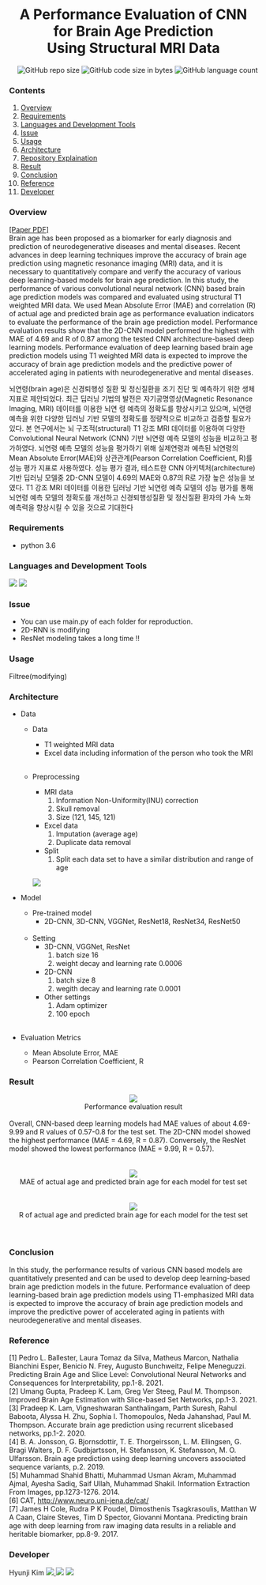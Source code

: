 # <div align=center> A Performance Evaluation of CNN for Brain Age Prediction <br/> Using Structural MRI Data </div>

<div align=right> <img alt="GitHub repo size" src="https://img.shields.io/github/repo-size/HJK02130/A-Performance-Evaluation-of-CNN-for-Brain-Age-Prediction-Using-Structural-MRI-Data?style=flat-square"> <img alt="GitHub code size in bytes" src="https://img.shields.io/github/languages/code-size/HJK02130/A-Performance-Evaluation-of-CNN-for-Brain-Age-Prediction-Using-Structural-MRI-Data?style=flat-square"> <img alt="GitHub language count" src="https://img.shields.io/github/languages/count/HJK02130/A-Performance-Evaluation-of-CNN-for-Brain-Age-Prediction-Using-Structural-MRI-Data?style=flat-square"> </div>

### Contents
1. [Overview](#overview)
2. [Requirements](#requirements)
3. [Languages and Development Tools](#languages-and-development-tools)
4. [Issue](#issue)
5. [Usage](#usage)
6. [Architecture](#architecture)
7. [Repository Explaination](#repository-explaination)
8. [Result](#result)
9. [Conclusion](#conclusion)
10. [Reference](#reference)
11. [Developer](#developer)

### Overview
[[Paper PDF]](https://drive.google.com/file/d/1HIQyfWCf2v_nSxT9akmXAhBki5N1vN7B/view)<br/>
Brain age has been proposed as a biomarker for early diagnosis and prediction of neurodegenerative diseases and mental diseases. Recent advances in deep learning techniques improve the accuracy of brain age prediction using magnetic resonance imaging (MRI) data, and it is necessary to quantitatively compare and verify the accuracy of various deep learning-based models for brain age prediction. In this study, the performance of various convolutional neural network (CNN) based brain age prediction models was compared and evaluated using structural T1 weighted MRI data. We used Mean Absolute Error (MAE) and correlation (R) of actual age and predicted brain age as performance evaluation indicators to evaluate the performance of the brain age prediction model. Performance evaluation results show that the 2D-CNN model performed the highest with MAE of 4.69 and R of 0.87 among the tested CNN architecture-based deep learning models. Performance evaluation of deep learning based brain age prediction models using T1 weighted MRI data is expected to improve the accuracy of brain age prediction models and the predictive power of accelerated aging in patients with neurodegenerative and mental diseases.

뇌연령(brain age)은 신경퇴행성 질환 및 정신질환을 조기 진단 및 예측하기 위한 생체지표로 제안되었다. 최근 딥러닝 기법의 발전은 자기공명영상(Magnetic Resonance Imaging, MRI) 데이터를 이용한 뇌연 령 예측의 정확도를 향상시키고 있으며, 뇌연령 예측을 위한 다양한 딥러닝 기반 모델의 정확도를 정량적으로 비교하고 검증할 필요가 있다. 본 연구에서는 뇌 구조적(structural) T1 강조 MRI 데이터를 이용하여 다양한 Convolutional Neural Network (CNN) 기반 뇌연령 예측 모델의 성능을 비교하고 평가하였다. 뇌연령 예측 모델의 성능을 평가하기 위해 실제연령과 예측된 뇌연령의 Mean Absolute Error(MAE)와 상관관계(Pearson Correlation Coefficient, R)를 성능 평가 지표로 사용하였다. 성능 평가 결과, 테스트한 CNN 아키텍처(architecture) 기반 딥러닝 모델중 2D-CNN 모델이 4.69의 MAE와 0.87의 R로 가장 높은 성능을 보였다. T1 강조 MRI 데이터를 이용한 딥러닝 기반 뇌연령 예측 모델의 성능 평가를 통해 뇌연령 예측 모델의 정확도를 개선하고 신경퇴행성질환 및 정신질환 환자의 가속 노화 예측력을 향상시킬 수 있을 것으로 기대한다

### Requirements
+ python 3.6

### Languages and Development Tools
<img src="https://img.shields.io/badge/Python-3766AB?style=flat-square&logo=Python&logoColor=white"/> <img src="https://img.shields.io/badge/Google Colab-F9AB00?style=flat-square&logo=GoogleColab&logoColor=white"/>

### Issue
+ You can use main.py of each folder for reproduction.
+ 2D-RNN is modifying
+ ResNet modeling takes a long time !! 

### Usage
Filtree(modifying)

### Architecture
+ Data
    + Data
        + T1 weighted MRI data
        + Excel data including information of the person who took the MRI
        <br/>
    + Preprocessing
        + MRI data
            1. Information Non-Uniformity(INU) correction
            2. Skull removal
            3. Size (121, 145, 121)
        + Excel data
            1. Imputation (average age)
            2. Duplicate data removal
        + Split
            1. Split each data set to have a similar distribution and range of age
	    
	    ![](https://lh3.googleusercontent.com/5XcKpqI6HX87bEzfQkRu3mhLDJ9SE1RYE-DAx2rE4xspQhZhss6jMVXiFzR9lApnThjuhVAElx3IxMvF_iQfRRGmDCd9WnXB-dIR_RQU5QZ1Bg2WVwsfgVhyFIJXgPz8y8l5nXlm)

+ Model
    + Pre-trained model
        + 2D-CNN, 3D-CNN, VGGNet, ResNet18, ResNet34, ResNet50
        <br/>
    + Setting
        + 3D-CNN, VGGNet, ResNet
            1. batch size 16
            2. weight decay and learning rate 0.0006
        + 2D-CNN
            1. batch size 8
            2. wegith decay and learning rate 0.0001
        + Other settings
            1. Adam optimizer
            2. 100 epoch
        <br/><br/>
+ Evaluation Metrics
    + Mean Absolute Error, MAE
    + Pearson Correlation Coefficient, R

### Result
<div align=center>  <img src="./img/result1.png"> </div>
<div align=center> Performance evaluation result </div> <br/>
Overall, CNN-based deep learning models had MAE values of about 4.69-9.99 and R values of 0.57-0.8 for the test set. The 2D-CNN model showed the highest performance (MAE = 4.69, R = 0.87). Conversely, the ResNet model showed the lowest performance (MAE = 9.99, R = 0.57).<br/><br/><br/>
<div align=center>  <img src="./img/result2.png"> </div>
<div align=center> MAE of actual age and predicted brain age for each model for test set </div> <br/><br/>
<div align=center>  <img src="./img/result3.png"> </div>
<div align=center> R of actual age and predicted brain age for each model for the test set </div> <br/><br/>


### Conclusion
In this study, the performance results of various CNN based models are quantitatively presented and can be used to develop deep learning-based brain age prediction models in the future. Performance evaluation of deep learning-based brain age prediction models using T1-emphasized MRI data is expected to improve the accuracy of brain age prediction models and improve the predictive power of accelerated aging in patients with neurodegenerative and mental diseases.

### Reference
[1] Pedro L. Ballester, Laura Tomaz da Silva, Matheus Marcon, Nathalia Bianchini Esper, Benicio N. Frey, Augusto Bunchweitz, Felipe Meneguzzi. Predicting Brain Age and Slice Level: Convolutional Neural Networks and Consequences for Interpretability, pp.1-8. 2021.<br/>
[2] Umang Gupta, Pradeep K. Lam, Greg Ver Steeg, Paul M. Thompson. Improved Brain Age Estimation with Slice-based Set Networks, pp.1-3. 2021.<br/>
[3] Pradeep K. Lam, Vigneshwaran Santhalingam, Parth Suresh, Rahul Baboota, Alyssa H. Zhu, Sophia I. Thomopoulos, Neda Jahanshad, Paul M. Thompson. Accurate brain age prediction using recurrent slicebased networks, pp.1-2. 2020.<br/>
[4] B. A. Jonsson, G. Bjornsdottir, T. E. Thorgeirsson, L. M. Ellingsen, G. Bragi Walters, D. F. Gudbjartsson, H. Stefansson, K. Stefansson, M. O. Ulfarsson. Brain age prediction using deep learning uncovers associated sequence variants, p.2. 2019.<br/>
[5] Muhammad Shahid Bhatti, Muhammad Usman Akram, Muhammad Ajmal, Ayesha Sadiq, Saif Ullah, Muhammad Shakil. Information Extraction From Images, pp.1273-1276. 2014.<br/>
[6] CAT, http://www.neuro.uni-jena.de/cat/<br/>
[7] James H Cole, Rudra P K Poudel, Dimosthenis Tsagkrasoulis, Matthan W A Caan, Claire Steves, Tim D Spector, Giovanni Montana. Predicting brain age with deep learning from raw imaging data results in a reliable and heritable biomarker, pp.8-9. 2017.<br/>

### Developer
Hyunji Kim <a href="mailto:hjk02130@gmail.com"> <img src ="https://img.shields.io/badge/Gmail-EA4335.svg?&style=flat-squar&logo=Gmail&logoColor=white"/> </a> 
[<img src="https://img.shields.io/badge/Notion-000000?style=flat-square&logo=Notion&logoColor=white"/>](https://read-me.notion.site/Hyunji-Kim-9dbdb62cc84347feb85b3c58225bb63b)
	<a href = "https://github.com/HJK02130"> <img src ="https://img.shields.io/badge/Github-181717.svg?&style=flat-squar&logo=Github&logoColor=white"/> </a>
	
